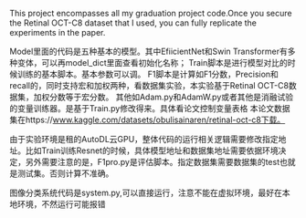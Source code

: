 This project encompasses all my graduation project code.Once you secure the Retinal OCT-C8 dataset that I used, you can fully replicate the experiments in the paper.

Model里面的代码是五种基本的模型。其中EfiicientNet和Swin Transformer有多种变体，可以再model_dict里面查看初始化名称； Train脚本是进行模型对比的时候训练的基本脚本。基本参数可以调。 F1脚本是计算如F1分数，Precision和recall的，同时支持宏和加权两种，看数据集实验，本实验基于Retinal OCT-C8数据集，加权分数等于宏分数。 其他如Adam.py和AdamW.py或者其他是消融试验的变量训练器。是基于Train.py修改得来。具体看论文控制变量表格 本论文数据集在https://www.kaggle.com/datasets/obulisainaren/retinal-oct-c8下载。

由于实验环境是租的AutoDL云GPU，整体代码的运行相关逻辑需要修改指定地址。比如Train训练Resnet的时候，具体模型地址和数据集地址需要依据环境决定，另外需要注意的是，F1pro.py是评估脚本。指定数据集需要数据集的test也就是测试集。否则计算不准确。

图像分类系统代码是system.py,可以直接运行，注意不能在虚拟环境，最好在本地环境，不然运行可能报错
